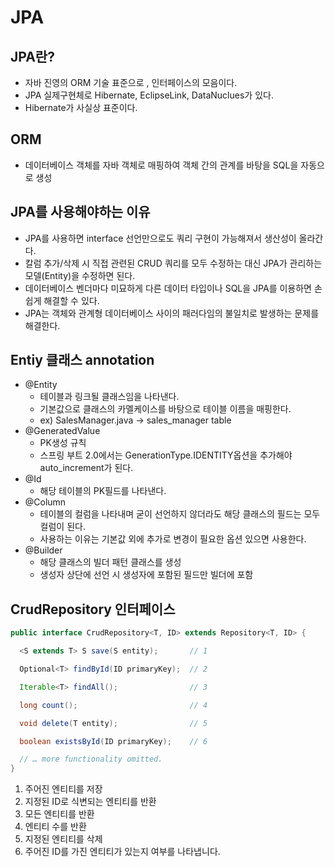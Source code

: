 # JPA

## JPA란?
* 자바 진영의 ORM 기술 표준으로 , 인터페이스의 모음이다.
* JPA 실제구현체로 Hibernate, EclipseLink, DataNuclues가 있다.
* Hibernate가 사실상 표준이다.

## ORM 
* 데이터베이스 객체를 자바 객체로 매핑하여 객체 간의 관계를 바탕을 SQL을 자동으로 생성

## JPA를 사용해야하는 이유
* JPA를 사용하면 interface 선언만으로도 쿼리 구현이 가능해져서 생산성이 올라간다.
* 칼럼 추가/삭제 시 직접 관련된 CRUD 쿼리를 모두 수정하는 대신 JPA가 관리하는 모델(Entity)을  수정하면 된다.
* 데이터베이스 벤더마다 미묘하게 다른 데이터 타입이나 SQL을 JPA를 이용하면 손쉽게 해결할 수 있다.
* JPA는 객체와 관계형 데이터베이스 사이의 패러다임의 불일치로 발생하는 문제를 해결한다.

## Entiy 클래스 annotation 
* @Entity
  * 테이블과 링크될 클래스임을 나타낸다.
  * 기본값으로 클래스의 카멜케이스를 바탕으로 테이블 이름을 매핑한다.
  * ex) SalesManager.java -> sales_manager table
* @GeneratedValue
  * PK생성 규칙
  * 스프링 부트 2.0에서는 GenerationType.IDENTITY옵션을 추가해야 auto_increment가 된다.
* @Id
  * 해당 테이블의 PK필드를 나타낸다.
* @Column
  * 테이블의 컬럼을 나타내며 굳이 선언하지 않더라도 해당 클래스의 필드는 모두 컬럼이 된다.
  * 사용하는 이유는 기본값 외에 추가로 변경이 필요한 옵션 있으면 사용한다.
* @Builder
  * 해당 클래스의 빌더 패턴 클래스를 생성
  * 생성자 상단에 선언 시 생성자에 포함된 필드만 빌더에 포함



## CrudRepository 인터페이스
```java
public interface CrudRepository<T, ID> extends Repository<T, ID> {

  <S extends T> S save(S entity);       // 1   

  Optional<T> findById(ID primaryKey);  // 2

  Iterable<T> findAll();                // 3         

  long count();                         // 4                     

  void delete(T entity);                // 5      

  boolean existsById(ID primaryKey);    // 6      

  // … more functionality omitted.
}
```
1. 주어진 엔티티를 저장
2. 지정된 ID로 식변되는 엔티티를 반환
3. 모든 엔티티를 반환
4. 엔티티 수를 반환
5. 지정된 엔티티를 삭제
6. 주어진 ID를 가진 엔티티가 있는지 여부를 나타냅니다.






